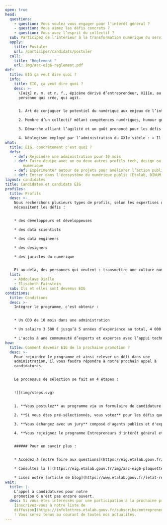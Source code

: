 ```yaml
---
open: true
head:
  questions:
    - question: Vous voulez vous engager pour l'intérêt général ?
    - question: Vous aimez les défis concrets ?
    - question: Vous avez l’esprit du collectif ?
  sub: Participez de l'intérieur à la transformation numérique du service public !
  apply:
    title: Postuler
    url: /participer/candidats/postuler
  call:
    title: "Règlement "
    url: img/aac-eig6-reglement.pdf
def:
  title: EIG ça veut dire quoi ?
  info:
    title: EIG, ça veut dire quoi ?
    desc: >-
      \[əiʒ] n. m. et n. f., épicène dérivé d’entreprendeur, XIIIe, au sens de
      personne qui crée, qui agit.


      1. Art de conjuguer le potentiel du numérique aux enjeux de l’intérêt général.

      2. Membre d’un collectif mêlant compétences numériques, humour geek et appétence pour les valeurs d’ouverture.

      3. Démarche alliant l’agilité et un goût prononcé pour les défis propres à l’administration, afin de créer de nouvelles solutions pour les usagers et les agents publics.

      4. Néologisme employé par l’administration du XXIe siècle : « Il faut qu’on s’EIGise » ayant remplacé - le « moderniser le service public par le numérique » du XXe siècle
what:
  title: EIG, concrètement c'est quoi ?
  defs:
    - def: Rejoindre une administration pour 10 mois
    - def: Faire équipe avec un ou deux autres profils tech, design ou en droit du
        numérique
    - def: Expérimenter autour de projets pour améliorer l’action publique
    - def: Entrer dans l'écosystème du numérique public (Etalab, DINUM,...)
layout: candidates
title: Candidates et candidats EIG
profiles:
  title: Profils
  desc: >-
    Nous recherchons plusieurs types de profils, selon les expertises que
    nécessitent les défis :


    * des développeurs et développeuses

    * des data scientists 

    * des data engineers

    * des designers

    * des juristes du numérique


    Et au-delà, des personnes qui veulent : transmettre une culture numérique à l’administration, s’engager dans l’open data et l’open source, participer à la mutualisation et à la réutilisation des produits et des données.
  list:
    - Abdoulaye Diallo
    - Elisabeth Fainstein
  sub: Ils et elles sont devenus EIG
conditions:
  title: Conditions
  desc: >-
    Intégrer le programme, c'est obtenir : 


    * Un CDD de 10 mois dans une administration

    * Un salaire 3 500 € jusqu’à 5 années d’expérience au total, 4 000 € au-delà de 5 années

    * L'accès à une communauté d’experts et expertes avec l’appui technique et méthodologique des équipes d’Etalab et de la DINUM tout au long des 10 mois du programme
how:
  title: Comment devenir EIG de la prochaine promotion ?
  desc: >-
    Pour rejoindre le programme et ainsi relever un défi dans une
    administration, il vous faudra répondre à notre prochain appel à
    candidatures. 


    Le processus de sélection se fait en 4 étapes : 


    ![](img/steps.svg)


    1. **Vous postulez** au programme via un formulaire de candidature en ligne

    2. **Si vous êtes pré-sélectionnés, vous votez** pour les défis que vous souhaitez relever

    3. **Vous échangez avec un jury** composé d'agents publics et d'experts lors d'une audition pour relever un défi pour lequel vous avez voté

    4. **Vous rejoignez le programme Entrepreneurs d'intérêt général et une administration** pendant 10 mois


    ###### Pour en savoir plus :


    * Accédez à [notre foire aux questions](https://eig.etalab.gouv.fr/participer/candidats/faq/)

    * Consultez la [](https://eig.etalab.gouv.fr/img/aac-eig6-plaquette.pdf)[plaquette de l'appel à candidatures 2022](https://eig.etalab.gouv.fr/img/aac-eig6-plaquette.pdf)

    * Lisez notre [article de blog](https://www.etalab.gouv.fr/letat-recherche-des-profils-du-numerique-rejoignez-les-entrepreneurs-dinteret-general/)
wait:
  title: |-
    L’appel à candidatures pour notre
    promotion 6 n'est pas encore ouvert.
  desc: Si vous êtes intéressés par une participation à la prochaine promotion,
    [inscrivez-vous à notre liste de
    diffusion](https://infolettres.etalab.gouv.fr/subscribe/entrepreneur-interet-general@mail.etalab.studio)
    ! Vous serez tenus au courant de toutes nos actualités.
---
```

